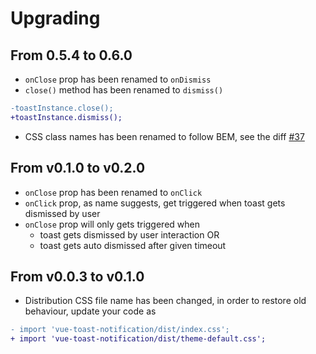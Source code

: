 # Upgrading

## From 0.5.4 to 0.6.0
* `onClose` prop has been renamed to `onDismiss`
* `close()` method has been renamed to `dismiss()`
```diff
-toastInstance.close();
+toastInstance.dismiss();
```
* CSS class names has been renamed to follow BEM, see the diff [#37](https://github.com/ankurk91/vue-toast-notification/pull/37)

## From v0.1.0 to v0.2.0
* `onClose` prop has been renamed to `onClick`
* `onClick` prop, as name suggests, get triggered when toast gets dismissed by user
* `onClose` prop will only gets triggered when
    - toast gets dismissed by user interaction OR
    - toast gets auto dismissed after given timeout

## From v0.0.3 to v0.1.0
* Distribution CSS file name has been changed, in order to restore old behaviour, update your code as
```diff
- import 'vue-toast-notification/dist/index.css';
+ import 'vue-toast-notification/dist/theme-default.css';
```
